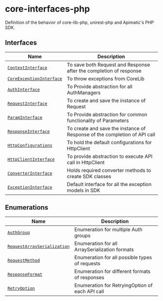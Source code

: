 # core-interfaces-php
Definition of the behavior of core-lib-php, unirest-php and Apimatic's PHP SDK.

## Interfaces
| Name                                                            | Description                                                               |
|-----------------------------------------------------------------|---------------------------------------------------------------------------|
| [`ContextInterface`](src/Core/ContextInterface.php)             | To save both Request and Response after the completion of response        |
| [`CoreExceptionInterface`](src/Core/CoreExceptionInterface.php) | To throw exceptions from CoreLib                                          |
| [`AuthInterface`](src/Core/Authentication/AuthInterface.php)    | To Provide abstraction for all AuthManagers                               |
| [`RequestInterface`](src/Core/Request/RequestInterface.php)     | To create and save the instance of Request                                |
| [`ParamInterface`](src/Core/Request/ParamInterface.php)         | To Provide abstraction for common functionality of Parameters             |
| [`ResponseInterface`](src/Core/Response/ResponseInterface.php)  | To create and save the instance of Response of the completion of API call |
| [`HttpConfigurations`](src/Http/HttpConfigurations.php)         | To hold the default configurations for HttpClient                         |
| [`HttpClientInterface`](src/Http/HttpClientInterface.php)       | To provide abstraction to execute API call in HttpClient                  |
| [`ConverterInterface`](src/Sdk/ConverterInterface.php)          | Holds required converter methods to create SDK classes                    |
| [`ExceptionInterface`](src/Sdk/ExceptionInterface.php)          | Default interface for all the exception models in SDK                     |

## Enumerations
| Name                                                                          | Description                                     |
|-------------------------------------------------------------------------------|-------------------------------------------------|
| [`AuthGroup`](src/Core/Authentication/AuthGroup.php)                          | Enumeration for multiple Auth groups            |
| [`RequestArraySerialization`](src/Core/Request/RequestArraySerialization.php) | Enumeration for all ArraySerialization formats  |
| [`RequestMethod`](src/Core/Request/RequestMethod.php)                         | Enumeration for all possible types of requests  |
| [`ResponseFormat`](src/Core/Response/ResponseFormat.php)                      | Enumeration for different formats of responses  |
| [`RetryOption`](src/Http/RetryOption.php)                                     | Enumeration for RetryingOption of each API call |
